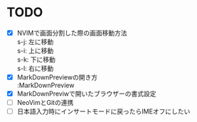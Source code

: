 # TODO
- [x] NVIMで画面分割した際の画面移動方法  
  s-j: 左に移動  
  s-i: 上に移動  
  s-k: 下に移動  
  s-l: 右に移動
- [x] MarkDownPreviewの開き方  
 :MarkDownPreview
- [x] MarkDownPreviwで開いたブラウザーの書式設定
- [ ] NeoVimとGitの連携
- [ ] 日本語入力時にインサートモードに戻ったらIMEオフにしたい
